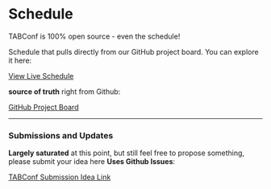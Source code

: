 # Schedule

TABConf is 100% open source - even the schedule!  

Schedule that pulls directly from our GitHub project board. You can explore it here:  

<a target="_blank" href="https://schedule.tabconf.com/" class="button button1 button2">View Live Schedule</a>

**source of truth** right from Github:  

<a target="_blank" href="https://github.com/orgs/TABConf/projects/9" class="button button1 button5">GitHub Project Board</a>

---

### Submissions and Updates

**Largely saturated** at this point, but still feel free to propose something, please submit your idea here **Uses Github Issues**:  

<a target="_blank" href="https://github.com/TABConf/7.tabconf.com/issues" class="button button1 button6">TABConf Submission Idea Link</a>
